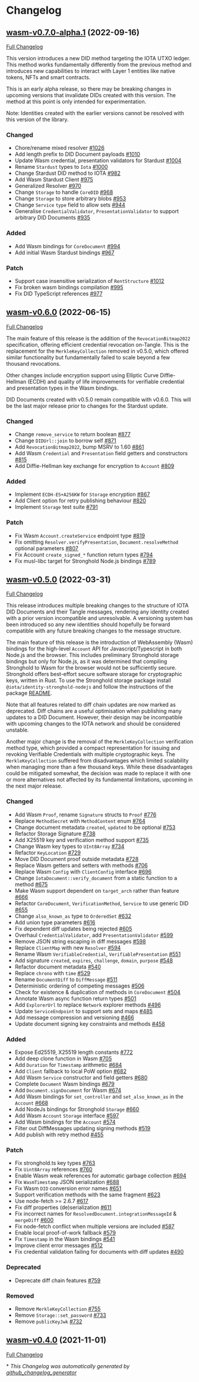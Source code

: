 # Changelog

## [wasm-v0.7.0-alpha.1](https://github.com/iotaledger/identity.rs/tree/wasm-v0.7.0-alpha.1) (2022-09-16)

[Full Changelog](https://github.com/iotaledger/identity.rs/compare/wasm-v0.6.0...wasm-v0.7.0-alpha.1)
 
This version introduces a new DID method targeting the IOTA UTXO ledger. This method works fundamentally differently from the previous method and introduces new capabilities to interact with Layer 1 entities like native tokens, NFTs and smart contracts. 

 This is an early alpha release, so there may be breaking changes in upcoming versions that invalidate DIDs created with this version. The method at this point is only intended for experimentation. 

 Note: Identities created with the earlier versions cannot be resolved with this version of the library. 



### Changed

- Chore/rename mixed resolver [\#1026](https://github.com/iotaledger/identity.rs/pull/1026)
- Add length prefix to DID Document payloads [\#1010](https://github.com/iotaledger/identity.rs/pull/1010)
- Update Wasm credential, presentation validators for Stardust [\#1004](https://github.com/iotaledger/identity.rs/pull/1004)
- Rename `Stardust` types to `Iota` [\#1000](https://github.com/iotaledger/identity.rs/pull/1000)
- Change Stardust DID method to IOTA [\#982](https://github.com/iotaledger/identity.rs/pull/982)
- Add Wasm Stardust Client [\#975](https://github.com/iotaledger/identity.rs/pull/975)
- Generalized Resolver [\#970](https://github.com/iotaledger/identity.rs/pull/970)
- Change `Storage` to handle `CoreDID` [\#968](https://github.com/iotaledger/identity.rs/pull/968)
- Change `Storage` to store arbitrary blobs [\#953](https://github.com/iotaledger/identity.rs/pull/953)
- Change `Service` `type` field to allow sets [\#944](https://github.com/iotaledger/identity.rs/pull/944)
- Generalise `CredentialValidator`, `PresentationValidator` to support arbitrary DID Documents [\#935](https://github.com/iotaledger/identity.rs/pull/935)

### Added

- Add Wasm bindings for `CoreDocument` [\#994](https://github.com/iotaledger/identity.rs/pull/994)
- Add initial Wasm Stardust bindings [\#967](https://github.com/iotaledger/identity.rs/pull/967)

### Patch

- Support case insensitive serialization of `RentStructure` [\#1012](https://github.com/iotaledger/identity.rs/pull/1012)
- Fix broken wasm bindings compilation [\#995](https://github.com/iotaledger/identity.rs/pull/995)
- Fix DID TypeScript references [\#977](https://github.com/iotaledger/identity.rs/pull/977)

## [wasm-v0.6.0](https://github.com/iotaledger/identity.rs/tree/wasm-v0.6.0) (2022-06-15)

[Full Changelog](https://github.com/iotaledger/identity.rs/compare/wasm-v0.5.0...wasm-v0.6.0)
 
The main feature of this release is the addition of the `RevocationBitmap2022` specification, offering efficient credential revocation on-Tangle. This is the replacement for the `MerkleKeyCollection` removed in v0.5.0, which offered similar functionality but fundamentally failed to scale beyond a few thousand revocations. 

 Other changes include encryption support using Elliptic Curve Diffie-Hellman (ECDH) and quality of life improvements for verifiable credential and presentation types in the Wasm bindings. 

 DID Documents created with v0.5.0 remain compatible with v0.6.0. This will be the last major release prior to changes for the Stardust update. 



### Changed

- Change `remove_service` to return boolean [\#877](https://github.com/iotaledger/identity.rs/pull/877)
- Change `DIDUrl::join` to borrow self [\#871](https://github.com/iotaledger/identity.rs/pull/871)
- Add `RevocationBitmap2022`, bump MSRV to 1.60 [\#861](https://github.com/iotaledger/identity.rs/pull/861)
- Add Wasm `Credential` and `Presentation` field getters and constructors [\#815](https://github.com/iotaledger/identity.rs/pull/815)
- Add Diffie-Hellman key exchange for encryption to `Account` [\#809](https://github.com/iotaledger/identity.rs/pull/809)

### Added

- Implement `ECDH-ES+A256KW` for `Storage` encryption [\#867](https://github.com/iotaledger/identity.rs/pull/867)
- Add Client option for retry publishing behaviour [\#820](https://github.com/iotaledger/identity.rs/pull/820)
- Implement `Storage` test suite [\#791](https://github.com/iotaledger/identity.rs/pull/791)

### Patch

- Fix Wasm `Account.createService` endpoint type [\#819](https://github.com/iotaledger/identity.rs/pull/819)
- Fix omitting `Resolver.verifyPresentation`, `Document.resolveMethod` optional parameters [\#807](https://github.com/iotaledger/identity.rs/pull/807)
- Fix Account `create_signed_*` function return types [\#794](https://github.com/iotaledger/identity.rs/pull/794)
- Fix musl-libc target for Stronghold Node.js bindings [\#789](https://github.com/iotaledger/identity.rs/pull/789)

## [wasm-v0.5.0](https://github.com/iotaledger/identity.rs/tree/wasm-v0.5.0) (2022-03-31)

[Full Changelog](https://github.com/iotaledger/identity.rs/compare/wasm-v0.4.0...wasm-v0.5.0)
 
This release introduces multiple breaking changes to the structure of IOTA DID Documents and their Tangle messages, rendering any identity created with a prior version incompatible and unresolvable. A versioning system has been introduced so any new identities should hopefully be forward compatible with any future breaking changes to the message structure. 

 The main feature of this release is the introduction of WebAssembly (Wasm) bindings for the high-level `Account` API for Javascript/Typescript in both Node.js and the browser. This includes preliminary Stronghold storage bindings but only for Node.js, as it was determined that compiling Stronghold to Wasm for the browser would not be sufficiently secure. Stronghold offers best-effort secure software storage for cryptographic keys, written in Rust. To use the Stronghold storage package install `@iota/identity-stronghold-nodejs` and follow the instructions of the package [README](https://github.com/iotaledger/identity.rs/tree/dev/bindings/stronghold-nodejs). 

 Note that all features related to diff chain updates are now marked as deprecated. Diff chains are a useful optimisation when publishing many updates to a DID Document. However, their design may be incompatible with upcoming changes to the IOTA network and should be considered unstable. 

 Another major change is the removal of the `MerkleKeyCollection` verification method type, which provided a compact representation for issuing and revoking Verifiable Credentials with multiple cryptographic keys. The `MerkleKeyCollection` suffered from disadvantages which limited scalability when managing more than a few thousand keys. While these disadvantages could be mitigated somewhat, the decision was made to replace it with one or more alternatives not affected by its fundamental limitations, upcoming in the next major release.

### Changed

- Add Wasm `Proof`, rename `Signature` structs to `Proof` [\#776](https://github.com/iotaledger/identity.rs/pull/776)
- Replace `MethodSecret` with `MethodContent` enum [\#764](https://github.com/iotaledger/identity.rs/pull/764)
- Change document metadata `created`, `updated` to be optional [\#753](https://github.com/iotaledger/identity.rs/pull/753)
- Refactor Storage Signature [\#738](https://github.com/iotaledger/identity.rs/pull/738)
- Add X25519 key and verification method support [\#735](https://github.com/iotaledger/identity.rs/pull/735)
- Change Wasm key types to `UInt8Array` [\#734](https://github.com/iotaledger/identity.rs/pull/734)
- Refactor `KeyLocation` [\#729](https://github.com/iotaledger/identity.rs/pull/729)
- Move DID Document proof outside metadata [\#728](https://github.com/iotaledger/identity.rs/pull/728)
- Replace Wasm getters and setters with methods [\#706](https://github.com/iotaledger/identity.rs/pull/706)
- Replace Wasm `Config` with `ClientConfig` interface [\#696](https://github.com/iotaledger/identity.rs/pull/696)
- Change `IotaDocument::verify_document` from a static function to a method [\#675](https://github.com/iotaledger/identity.rs/pull/675)
- Make Wasm support dependent on `target_arch` rather than feature [\#666](https://github.com/iotaledger/identity.rs/pull/666)
- Refactor `CoreDocument`, `VerificationMethod`, `Service` to use generic DID [\#655](https://github.com/iotaledger/identity.rs/pull/655)
- Change `also_known_as` type to `OrderedSet` [\#632](https://github.com/iotaledger/identity.rs/pull/632)
- Add union type parameters [\#616](https://github.com/iotaledger/identity.rs/pull/616)
- Fix dependent diff updates being rejected [\#605](https://github.com/iotaledger/identity.rs/pull/605)
- Overhaul `CredentialValidator`, add `PresentationValidator` [\#599](https://github.com/iotaledger/identity.rs/pull/599)
- Remove JSON string escaping in diff messages [\#598](https://github.com/iotaledger/identity.rs/pull/598)
- Replace `ClientMap` with new `Resolver` [\#594](https://github.com/iotaledger/identity.rs/pull/594)
- Rename Wasm `VerifiableCredential`, `VerifiablePresentation`  [\#551](https://github.com/iotaledger/identity.rs/pull/551)
- Add signature `created`, `expires`, `challenge`, `domain`, `purpose` [\#548](https://github.com/iotaledger/identity.rs/pull/548)
- Refactor document metadata [\#540](https://github.com/iotaledger/identity.rs/pull/540)
- Replace `chrono` with `time` [\#529](https://github.com/iotaledger/identity.rs/pull/529)
- Rename `DocumentDiff` to `DiffMessage` [\#511](https://github.com/iotaledger/identity.rs/pull/511)
- Deterministic ordering of competing messages [\#506](https://github.com/iotaledger/identity.rs/pull/506)
- Check for existence & duplication of methods in `CoreDocument` [\#504](https://github.com/iotaledger/identity.rs/pull/504)
- Annotate Wasm async function return types [\#501](https://github.com/iotaledger/identity.rs/pull/501)
- Add `ExplorerUrl` to replace `Network` explorer methods [\#496](https://github.com/iotaledger/identity.rs/pull/496)
- Update `ServiceEndpoint` to support sets and maps [\#485](https://github.com/iotaledger/identity.rs/pull/485)
- Add message compression and versioning [\#466](https://github.com/iotaledger/identity.rs/pull/466)
- Update document signing key constraints and methods [\#458](https://github.com/iotaledger/identity.rs/pull/458)

### Added

- Expose Ed25519, X25519 length constants [\#772](https://github.com/iotaledger/identity.rs/pull/772)
- Add deep clone function in Wasm [\#705](https://github.com/iotaledger/identity.rs/pull/705)
- Add `Duration` for `Timestamp` arithmetic [\#684](https://github.com/iotaledger/identity.rs/pull/684)
- Add `Client` fallback to local PoW option [\#682](https://github.com/iotaledger/identity.rs/pull/682)
- Add Wasm `Service` constructor and field getters [\#680](https://github.com/iotaledger/identity.rs/pull/680)
- Complete `Document` Wasm bindings [\#679](https://github.com/iotaledger/identity.rs/pull/679)
- Add `Document.signDocument` for Wasm [\#674](https://github.com/iotaledger/identity.rs/pull/674)
- Add Wasm bindings for `set_controller` and `set_also_known_as` in the `Account` [\#668](https://github.com/iotaledger/identity.rs/pull/668)
- Add NodeJs bindings for Stronghold `Storage` [\#660](https://github.com/iotaledger/identity.rs/pull/660)
- Add Wasm `Account` `Storage` interface [\#597](https://github.com/iotaledger/identity.rs/pull/597)
- Add Wasm bindings for the `Account` [\#574](https://github.com/iotaledger/identity.rs/pull/574)
- Filter out DiffMessages updating signing methods [\#519](https://github.com/iotaledger/identity.rs/pull/519)
- Add publish with retry method [\#455](https://github.com/iotaledger/identity.rs/pull/455)

### Patch

- Fix stronghold.ts key types [\#763](https://github.com/iotaledger/identity.rs/pull/763)
- Fix `Uint8Array` references [\#760](https://github.com/iotaledger/identity.rs/pull/760)
- Enable Wasm weak references for automatic garbage collection [\#694](https://github.com/iotaledger/identity.rs/pull/694)
- Fix `WasmTimestamp` JSON serialization [\#688](https://github.com/iotaledger/identity.rs/pull/688)
- Fix Wasm `DID` conversion error names [\#651](https://github.com/iotaledger/identity.rs/pull/651)
- Support verification methods with the same fragment [\#623](https://github.com/iotaledger/identity.rs/pull/623)
- Use node-fetch \>= 2.6.7 [\#617](https://github.com/iotaledger/identity.rs/pull/617)
- Fix diff properties \(de\)serialization [\#611](https://github.com/iotaledger/identity.rs/pull/611)
- Fix incorrect names for `ResolvedDocument.integrationMessageId` & `mergeDiff`  [\#600](https://github.com/iotaledger/identity.rs/pull/600)
- Fix node-fetch conflict when multiple versions are included [\#587](https://github.com/iotaledger/identity.rs/pull/587)
- Enable local proof-of-work fallback [\#579](https://github.com/iotaledger/identity.rs/pull/579)
- Fix `Timestamp` in the Wasm bindings [\#541](https://github.com/iotaledger/identity.rs/pull/541)
- Improve client error messages [\#512](https://github.com/iotaledger/identity.rs/pull/512)
- Fix credential validation failing for documents with diff updates [\#490](https://github.com/iotaledger/identity.rs/pull/490)

### Deprecated

- Deprecate diff chain features [\#759](https://github.com/iotaledger/identity.rs/pull/759)

### Removed

- Remove `MerkleKeyCollection` [\#755](https://github.com/iotaledger/identity.rs/pull/755)
- Remove `Storage::set_password` [\#733](https://github.com/iotaledger/identity.rs/pull/733)
- Remove `publicKeyJwk` [\#732](https://github.com/iotaledger/identity.rs/pull/732)

## [wasm-v0.4.0](https://github.com/iotaledger/identity.rs/tree/wasm-v0.4.0) (2021-11-01)

[Full Changelog](https://github.com/iotaledger/identity.rs/compare/360bf5ce64a7f418249cdeadccb22b9aea7daeb6...wasm-v0.4.0)



\* *This Changelog was automatically generated by [github_changelog_generator](https://github.com/github-changelog-generator/github-changelog-generator)*
